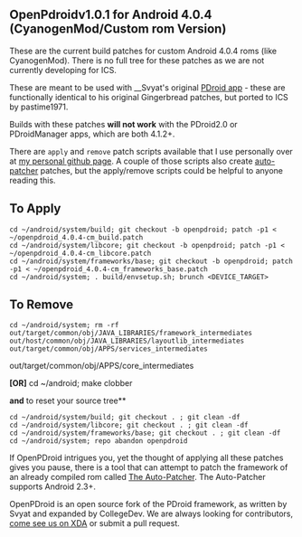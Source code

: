 ## OpenPdroidv1.0.1 for Android 4.0.4 (CyanogenMod/Custom rom Version)


These are the current build patches for custom Android 4.0.4 roms (like CyanogenMod). There is no full tree for these patches as we are not currently developing for ICS.

These are meant to be used with __Svyat's original [PDroid app](http://forum.xda-developers.com/showthread.php?t=1357056) - these are functionally identical to his original Gingerbread patches, but ported to ICS by pastime1971.

Builds with these patches __will not work__ with the PDroid2.0 or PDroidManager apps, which are both 4.1.2+.

There are ```apply``` and ```remove``` patch scripts available that I use personally over at [my personal github page](https://github.com/mateor/patchScripts). A couple of those scripts also create [auto-patcher](https://www.github.com/mateor/auto-patcher) patches, but the apply/remove scripts could be helpful to anyone reading this.

To Apply
--------------
	cd ~/android/system/build; git checkout -b openpdroid; patch -p1 < ~/openpdroid_4.0.4-cm_build.patch
	cd ~/android/system/libcore; git checkout -b openpdroid; patch -p1 < ~/openpdroid_4.0.4-cm_libcore.patch
	cd ~/android/system/frameworks/base; git checkout -b openpdroid; patch -p1 < ~/openpdroid_4.0.4-cm_frameworks_base.patch
	cd ~/android/system; . build/envsetup.sh; brunch <DEVICE_TARGET>


To Remove
--------------
	cd ~/android/system; rm -rf out/target/common/obj/JAVA_LIBRARIES/framework_intermediates out/host/common/obj/JAVA_LIBRARIES/layoutlib_intermediates  out/target/common/obj/APPS/services_intermediates
out/target/common/obj/APPS/core_intermediates

**[OR]** 	cd ~/android; make clobber

**and** to reset your source tree**

	cd ~/android/system/build; git checkout . ; git clean -df
	cd ~/android/system/libcore; git checkout . ; git clean -df
	cd ~/android/system/frameworks/base; git checkout . ; git clean -df
	cd ~/android/system; repo abandon openpdroid

If OpenPDroid intrigues you, yet the thought of applying all these patches gives you
pause, there is a tool that can attempt to patch the framework of an already compiled
rom called [The Auto-Patcher](http://forum.xda-developers.com/showthread.php?p=32155918#post32155918). The Auto-Patcher supports Android 2.3+.

OpenPDroid is an open source fork of the PDroid framework, as written by Svyat and expanded by CollegeDev. We are always looking for contributors, [come see us on XDA](http://forum.xda-developers.com/showthread.php?t=2098156) or submit a pull request.
